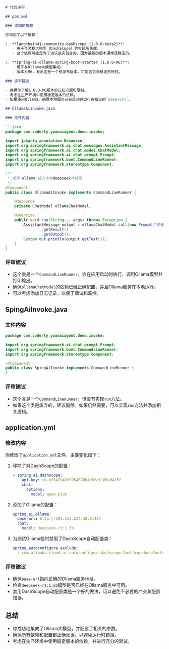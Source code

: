 ```markdown
# 代码评审

## pom.xml

### 添加的依赖

你添加了以下依赖：

1. **langchain4j-community-dashscope (1.0.0-beta2)**:
   - 用于与灵积大模型（DashScope）的社区版集成。
   - 这个依赖可能是为了测试或实验目的，因为最新的版本通常是稳定的。

2. **spring-ai-ollama-spring-boot-starter (1.0.0-M6)**:
   - 用于与Ollama大模型集成。
   - 版本为M6，表示这是一个预发布版本，可能包含未稳定的特性。

### 评审建议

- 确保你了解1.0.0-M6版本的已知问题和限制。
- 考虑在生产环境中使用稳定版本的依赖。
- 如果使用Ollama，确保本地服务已经启动并运行在指定的`base-url`。

## OllamaAiInvoke.java

### 文件内容

```java
package com.coderly.yuanaiagent.demo.invoke;

import jakarta.annotation.Resource;
import org.springframework.ai.chat.messages.AssistantMessage;
import org.springframework.ai.chat.model.ChatModel;
import org.springframework.ai.chat.prompt.Prompt;
import org.springframework.boot.CommandLineRunner;
import org.springframework.stereotype.Component;

/**
 * 使用 ollama 接入本地deepseek大模型
 */
@Component
public class OllamaAiInvoke implements CommandLineRunner {

    @Resource
    private ChatModel ollamaChatModel;

    @Override
    public void run(String... args) throws Exception {
        AssistantMessage output = ollamaChatModel.call(new Prompt("你是谁"))
                .getResult()
                .getOutput();
        System.out.println(output.getText());
    }
}
```

### 评审建议

- 这个类是一个`CommandLineRunner`，会在应用启动时执行，调用Ollama模型并打印输出。
- 确保`ollamaChatModel`的依赖已经正确配置，并且Ollama服务在本地运行。
- 可以考虑添加日志记录，以便于调试和监控。

## SpingAiInvoke.java

### 文件内容

```java
package com.coderly.yuanaiagent.demo.invoke;

import org.springframework.ai.chat.prompt.Prompt;
import org.springframework.boot.CommandLineRunner;
import org.springframework.stereotype.Component;

-@Component
public class SpingAiInvoke implements CommandLineRunner {
}
```

### 评审建议

- 这个类是一个`CommandLineRunner`，但没有实现`run`方法。
- 如果这个类是废弃的，建议删除。如果仍然需要，可以实现`run`方法并添加相关逻辑。

## application.yml

### 修改内容

你修改了`application.yml`文件，主要变化如下：

1. 移除了对DashScope的配置：
   ```yaml
   - spring.ai.dashscope:
       api-key: sk-bf847947d9954670b4d92ef186a3425f
       chat:
         options:
           model: qwen-plus
   ```

2. 添加了Ollama的配置：
   ```yaml
   spring.ai.ollama:
     base-url: http://101.133.234.38:11434
     chat:
       model: deepseek-r1:1.5b
   ```

3. 为测试Ollama临时禁用了DashScope自动配置类：
   ```yaml
   spring.autoconfigure.exclude:
     - com.alibaba.cloud.ai.autoconfigure.dashscope.DashScopeAutoConfiguration
   ```

### 评审建议

- 确保`base-url`指向正确的Ollama服务地址。
- 检查`deepseek-r1:1.5b`模型是否已经在Ollama服务中可用。
- 禁用DashScope自动配置类是一个好的做法，可以避免不必要的冲突和配置错误。

## 总结

- 你成功地集成了Ollama大模型，并配置了相关的参数。
- 确保所有依赖和配置都正确无误，以避免运行时错误。
- 考虑在生产环境中使用稳定版本的依赖，并进行充分的测试。

```